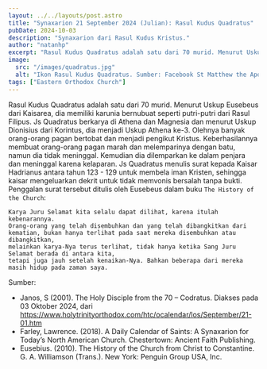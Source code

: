 ```yaml
---
layout: ../../layouts/post.astro
title: "Synaxarion 21 September 2024 (Julian): Rasul Kudus Quadratus"
pubDate: 2024-10-03
description: "Synaxarion dari Rasul Kudus Kristus."
author: "natanhp"
excerpt: "Rasul Kudus Quadratus adalah satu dari 70 murid. Menurut Uskup Eusebeus dari Kaisarea, dia memiliki karunia bernubuat seperti putri-putri dari Rasul Filipus. Js Quadratus berkarya di Athena dan Magnesia dan menurut Uskup Dionisius dari Korintus, dia menjadi Uskup Athena ke-3. Olehnya banyak orang-orang pagan bertobat dan menjadi pengikut Kristus. Keberhasilannya membuat orang-orang pagan marah dan melemparinya dengan batu, namun dia tidak meninggal. Kemudian dia dilemparkan ke dalam penjara dan meninggal karena kelaparan."
image:
  src: "/images/quadratus.jpg"
  alt: "Ikon Rasul Kudus Quadratus. Sumber: Facebook St Matthew the Apostle Orthodox Church"
tags: ["Eastern Orthodox Church"]
---
```


Rasul Kudus Quadratus adalah satu dari 70 murid. Menurut Uskup Eusebeus dari Kaisarea, dia memiliki karunia bernubuat seperti putri-putri dari Rasul Filipus. Js Quadratus berkarya di Athena dan Magnesia dan menurut Uskup Dionisius dari Korintus, dia menjadi Uskup Athena ke-3. Olehnya banyak orang-orang pagan bertobat dan menjadi pengikut Kristus. Keberhasilannya membuat orang-orang pagan marah dan melemparinya dengan batu, namun dia tidak meninggal. Kemudian dia dilemparkan ke dalam penjara dan meninggal karena kelaparan. Js Quadratus menulis surat kepada Kaisar Hadrianus antara tahun 123 - 129 untuk membela iman Kristen, sehingga kaisar mengeluarkan dekrit untuk tidak memvonis bersalah tanpa bukti. Penggalan surat tersebut ditulis oleh Eusebeus dalam buku `The History of the Church`:

```
Karya Juru Selamat kita selalu dapat dilihat, karena itulah kebenarannya.
Orang-orang yang telah disembuhkan dan yang telah dibangkitkan dari kematian, bukan hanya terlihat pada saat mereka disembuhkan atau dibangkitkan,
melainkan karya-Nya terus terlihat, tidak hanya ketika Sang Juru Selamat berada di antara kita,
tetapi juga jauh setelah kenaikan-Nya. Bahkan beberapa dari mereka masih hidup pada zaman saya.
```

Sumber:
- Janos, S (2001). The Holy Disciple from the 70 – Codratus. Diakses pada 03 Oktober 2024, dari https://www.holytrinityorthodox.com/htc/ocalendar/los/September/21-01.htm
- Farley, Lawrence. (2018). A Daily Calendar of Saints: A Synaxarion for Today’s North American Church. Chestertown: Ancient Faith Publishing.
- Eusebius. (2010). The History of the Church from Christ to Constantine. G. A. Williamson (Trans.). New York: Penguin Group USA, Inc.